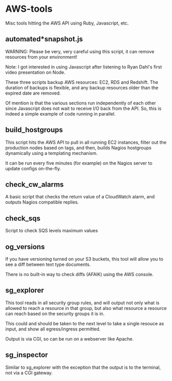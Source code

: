 # AWS-tools

Misc tools hitting the AWS API using Ruby, Javascript, etc.

## automated*snapshot.js

WARNING: Please be very, very careful using this script, it can remove resources from your environment!

Note: I got interested in using Javascript after listening to Ryan Dahl's first video presentation on Node.

These three scripts backup AWS resources: EC2, RDS and Redshift. The duration of backups is flexible, and any backup resources older than the expired date are removed.

Of mention is that the various sections run independently of each other since Javascript does not wait to receive I/O back from the API. So, this is indeed a simple example of code running in parallel.

## build_hostgroups

This script hits the AWS API to pull in all running EC2 instances, filter out the production nodes based on tags, and then, builds Nagios hostgroups dynamically using a templating mechanism.

It can be run every five minutes (for example) on the Nagios server to update configs on-the-fly.

## check_cw_alarms

A basic script that checks the return value of a CloudWatch alarm, and outputs Nagios compatible replies.

## check_sqs

Script to check SQS levels maximum values

## og_versions

If you have versioning turned on your S3 buckets, this tool will allow you to see a diff between text type documents.

There is no built-in way to check diffs (AFAIK) using the AWS console.

## sg_explorer

This tool reads in all security group rules, and will output not only what is allowed to reach a resource in that group, but also what resource a resource can reach based on the security groups it is in.

This could and should be taken to the next level to take a single resouce as input, and show all egress/ingress permitted.

Output is via CGI, so can be run on a webserver like Apache.

## sg_inspector

Similar to sg_explorer with the exception that the output is to the terminal, not via a CGI gateway.



